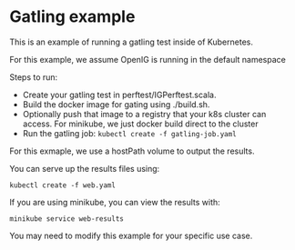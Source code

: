 # Gatling example

This is an example of running a gatling test inside of Kubernetes.



For this example, we assume OpenIG is running in the default namespace

Steps to run:
* Create your gatling test in perftest/IGPerftest.scala. 
* Build the docker image for gating using ./build.sh. 
* Optionally push that image to a registry that your k8s cluster can access. 
For minikube, we just docker build direct to the cluster
* Run the gatling job:  ```kubectl create -f gatling-job.yaml```

For this exmaple, we use a hostPath volume to output the results. 

You can serve up the results files using:

```kubectl create -f web.yaml```

If you are using minikube, you can view the results with:

```minikube service web-results```

You may need to modify this example for your specific use case.



